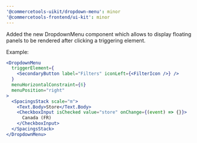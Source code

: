 ```yaml
---
'@commercetools-uikit/dropdown-menu': minor
'@commercetools-frontend/ui-kit': minor
---
```


Added the new DropdownMenu component which allows to display floating panels to be rendered after clicking a triggering element.

Example:
```jsx
<DropdownMenu
  triggerElement={
    <SecondaryButton label="Filters" iconLeft={<FilterIcon />} />
  }
  menuHorizontalConstraint={6}
  menuPosition="right"
>
  <SpacingsStack scale="m">
    <Text.Body>Store</Text.Body>
    <CheckboxInput isChecked value="store" onChange={(event) => {}}>
      Canada (FR)
    </CheckboxInput>
  </SpacingsStack>
</DropdownMenu>
```
